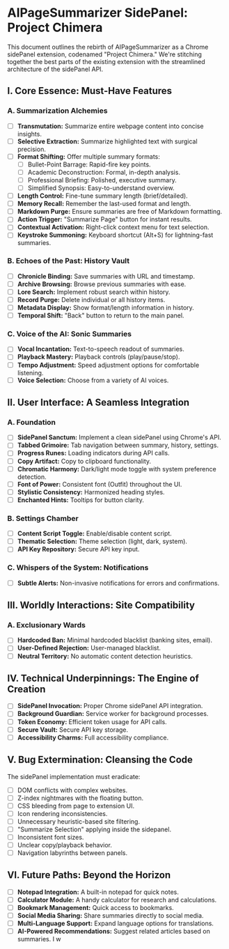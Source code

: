 # AIPageSummarizer SidePanel: Project Chimera

This document outlines the rebirth of AIPageSummarizer as a Chrome sidePanel extension, codenamed "Project Chimera." We're stitching together the best parts of the existing extension with the streamlined architecture of the sidePanel API.

## I. Core Essence: Must-Have Features

### A. Summarization Alchemies

-   [ ] **Transmutation:** Summarize entire webpage content into concise insights.
-   [ ] **Selective Extraction:** Summarize highlighted text with surgical precision.
-   [ ] **Format Shifting:** Offer multiple summary formats:
    -   [ ] Bullet-Point Barrage: Rapid-fire key points.
    -   [ ] Academic Deconstruction: Formal, in-depth analysis.
    -   [ ] Professional Briefing: Polished, executive summary.
    -   [ ] Simplified Synopsis: Easy-to-understand overview.
-   [ ] **Length Control:** Fine-tune summary length (brief/detailed).
-   [ ] **Memory Recall:** Remember the last-used format and length.
-   [ ] **Markdown Purge:** Ensure summaries are free of Markdown formatting.
-   [ ] **Action Trigger:** "Summarize Page" button for instant results.
-   [ ] **Contextual Activation:** Right-click context menu for text selection.
-   [ ] **Keystroke Summoning:** Keyboard shortcut (Alt+S) for lightning-fast summaries.

### B. Echoes of the Past: History Vault

-   [ ] **Chronicle Binding:** Save summaries with URL and timestamp.
-   [ ] **Archive Browsing:** Browse previous summaries with ease.
-   [ ] **Lore Search:** Implement robust search within history.
-   [ ] **Record Purge:** Delete individual or all history items.
-   [ ] **Metadata Display:** Show format/length information in history.
-   [ ] **Temporal Shift:** "Back" button to return to the main panel.

### C. Voice of the AI: Sonic Summaries

-   [ ] **Vocal Incantation:** Text-to-speech readout of summaries.
-   [ ] **Playback Mastery:** Playback controls (play/pause/stop).
-   [ ] **Tempo Adjustment:** Speed adjustment options for comfortable listening.
-   [ ] **Voice Selection:** Choose from a variety of AI voices.

## II. User Interface: A Seamless Integration

### A. Foundation

-   [ ] **SidePanel Sanctum:** Implement a clean sidePanel using Chrome's API.
-   [ ] **Tabbed Grimoire:** Tab navigation between summary, history, settings.
-   [ ] **Progress Runes:** Loading indicators during API calls.
-   [ ] **Copy Artifact:** Copy to clipboard functionality.
-   [ ] **Chromatic Harmony:** Dark/light mode toggle with system preference detection.
-   [ ] **Font of Power:** Consistent font (Outfit) throughout the UI.
-   [ ] **Stylistic Consistency:** Harmonized heading styles.
-   [ ] **Enchanted Hints:** Tooltips for button clarity.

### B. Settings Chamber

-   [ ] **Content Script Toggle:** Enable/disable content script.
-   [ ] **Thematic Selection:** Theme selection (light, dark, system).
-   [ ] **API Key Repository:** Secure API key input.

### C. Whispers of the System: Notifications

-   [ ] **Subtle Alerts:** Non-invasive notifications for errors and confirmations.

## III. Worldly Interactions: Site Compatibility

### A. Exclusionary Wards

-   [ ] **Hardcoded Ban:** Minimal hardcoded blacklist (banking sites, email).
-   [ ] **User-Defined Rejection:** User-managed blacklist.
-   [ ] **Neutral Territory:** No automatic content detection heuristics.

## IV. Technical Underpinnings: The Engine of Creation

-   [ ] **SidePanel Invocation:** Proper Chrome sidePanel API integration.
-   [ ] **Background Guardian:** Service worker for background processes.
-   [ ] **Token Economy:** Efficient token usage for API calls.
-   [ ] **Secure Vault:** Secure API key storage.
-   [ ] **Accessibility Charms:** Full accessibility compliance.

## V. Bug Extermination: Cleansing the Code

The sidePanel implementation must eradicate:

-   [ ] DOM conflicts with complex websites.
-   [ ] Z-index nightmares with the floating button.
-   [ ] CSS bleeding from page to extension UI.
-   [ ] Icon rendering inconsistencies.
-   [ ] Unnecessary heuristic-based site filtering.
-   [ ] "Summarize Selection" applying inside the sidepanel.
-   [ ] Inconsistent font sizes.
-   [ ] Unclear copy/playback behavior.
-   [ ] Navigation labyrinths between panels.

## VI. Future Paths: Beyond the Horizon

-   [ ] **Notepad Integration:** A built-in notepad for quick notes.
-   [ ] **Calculator Module:** A handy calculator for research and calculations.
-   [ ] **Bookmark Management:** Quick access to bookmarks.
-   [ ] **Social Media Sharing:** Share summaries directly to social media.
-   [ ] **Multi-Language Support:** Expand language options for translations.
-   [ ] **AI-Powered Recommendations:** Suggest related articles based on summaries.
        I w
